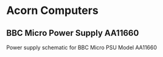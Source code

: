 # Acorn Computers

## BBC Micro Power Supply AA11660

Power supply schematic for BBC Micro PSU Model AA11660
